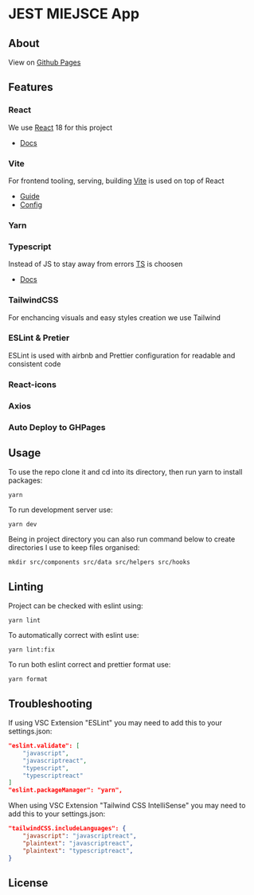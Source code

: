 # JEST MIEJSCE App

## About

View on [Github Pages](https://giepetetrzy.github.io/FrontendReact/)

## Features

### React
We use [React](https://reactjs.org/) 18 for this project
- [Docs](https://reactjs.org/docs/getting-started.html)

### Vite
For frontend tooling, serving, building [Vite](https://vitejs.dev/) is used on top of React
- [Guide](https://vitejs.dev/guide/)
- [Config](https://vitejs.dev/config/)

### Yarn

### Typescript
Instead of JS to stay away from errors [TS](https://www.typescriptlang.org/) is choosen
- [Docs](https://www.typescriptlang.org/docs/)
### TailwindCSS
For enchancing visuals and easy styles creation we use Tailwind
### ESLint & Pretier
ESLint is used with airbnb and Prettier configuration for readable and consistent code
### React-icons
### Axios
### Auto Deploy to GHPages


## Usage
To use the repo clone it and cd into its directory, then run yarn to install packages:

```
yarn
```

To run development server use:

```
yarn dev
```

Being in project directory you can also run command below to create directories I use to keep files organised:

```
mkdir src/components src/data src/helpers src/hooks
```

## Linting
Project can be checked with eslint using:

```
yarn lint
```

To automatically correct with eslint use:

```
yarn lint:fix
```

To run both eslint correct and prettier format use:

```
yarn format
```

## Troubleshooting
If using VSC Extension "ESLint" you may need to add this to your settings.json:

```json
"eslint.validate": [
    "javascript",
    "javascriptreact",
    "typescript",
    "typescriptreact"
]
"eslint.packageManager": "yarn",
```

When using VSC Extension "Tailwind CSS IntelliSense" you may need to add this to your settings.json:

```json
"tailwindCSS.includeLanguages": {
    "javascript": "javascriptreact",
    "plaintext": "javascriptreact",
    "plaintext": "typescriptreact",
}
```

## License

